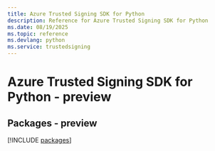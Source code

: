 ```yaml
---
title: Azure Trusted Signing SDK for Python
description: Reference for Azure Trusted Signing SDK for Python
ms.date: 08/19/2025
ms.topic: reference
ms.devlang: python
ms.service: trustedsigning
---
```

# Azure Trusted Signing SDK for Python - preview
## Packages - preview
[!INCLUDE [packages](trusted-signing-index.md)]